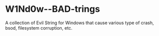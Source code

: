 # W1Nd0w--BAD-trings
A collection of Evil String for Windows that cause various type of crash, bsod, filesystem corruption, etc.
